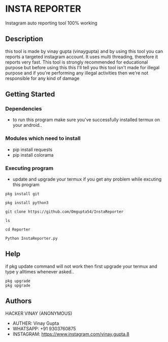 # INSTA REPORTER
Instagram auto reporting tool 100% working




## Description

this tool is made by vinay gupta (vinaygupta) and by using this tool you can reports a targeted instagram account. It uses multi threading, therefore it reports very fast. 
This tool is strongly recommended for educational purpose but before using this this I'll tell you this tool isn't made for illegal purpose and if you're performing any illegal activities then we're not responsible for any kind of damage 

## Getting Started

### Dependencies

* to run this program make sure you've successfully installed termux on your android..




### Modules which need to install

* pip install requests
* pip install colorama



### Executing program

* update and upgrade your termux if you get any problem while excuting this program
```
pkg install git
```
```
pkg install python3
```
```
git clone https://github.com/Omgupta54/InstaReporter
```
```
ls 
```
```
cd Reporter
```
```
Python InstaReporter.py
```



## Help

if pkg update command will not work then first upgrade your termux and type y alltimes whenever asked..
```
pkg upgrade
pkg upgrade
```

## Authors

HACKER VINAY (ANONYMOUS)

* AUTHER: Vinay Gupta 
* WHATSAPP: +91 9303760875
* INSTAGRAM: https://www.instagram.com/vinay.gupta.8


